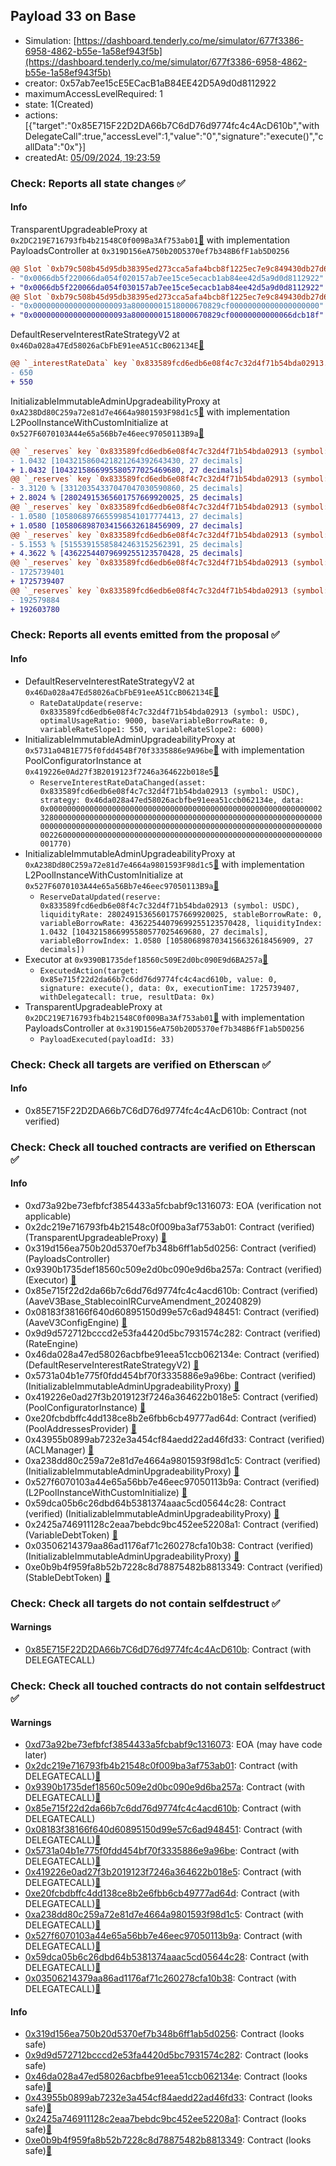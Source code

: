 ## Payload 33 on Base

- Simulation: [https://dashboard.tenderly.co/me/simulator/677f3386-6958-4862-b55e-1a58ef943f5b](https://dashboard.tenderly.co/me/simulator/677f3386-6958-4862-b55e-1a58ef943f5b)
- creator: 0x57ab7ee15cE5ECacB1aB84EE42D5A9d0d8112922
- maximumAccessLevelRequired: 1
- state: 1(Created)
- actions: [{"target":"0x85E715F22D2DA66b7C6dD76d9774fc4c4AcD610b","withDelegateCall":true,"accessLevel":1,"value":"0","signature":"execute()","callData":"0x"}]
- createdAt: [05/09/2024, 19:23:59](https://basescan.org/tx/0x9d30ea51b8098554195518dfa9716830947b51e07342bbdfd1ff19a01a5b25ce)

### Check: Reports all state changes :white_check_mark:

#### Info


TransparentUpgradeableProxy at `0x2DC219E716793fb4b21548C0f009Ba3Af753ab01`[:ghost:](https://github.com/bgd-labs/aave-address-book "GovernanceV3Base.PAYLOADS_CONTROLLER") with implementation PayloadsController at `0x319D156eA750b20D5370ef7b348B6fF1ab5D0256`
```diff
@@ Slot `0xb79c508b45d95db38395ed273cca5afa4bcb8f1225ec7e9c849430db27d6f0fe` @@
- "0x0066db5f220066da054f020157ab7ee15ce5ecacb1ab84ee42d5a9d0d8112922"
+ "0x0066db5f220066da054f030157ab7ee15ce5ecacb1ab84ee42d5a9d0d8112922"
@@ Slot `0xb79c508b45d95db38395ed273cca5afa4bcb8f1225ec7e9c849430db27d6f0ff` @@
- "0x000000000000000000093a80000001518000670829cf00000000000000000000"
+ "0x000000000000000000093a80000001518000670829cf00000000000066dcb18f"
```

DefaultReserveInterestRateStrategyV2 at `0x46Da028a47Ed58026aCbFbE91eeA51CcB062134E`[:ghost:](https://github.com/bgd-labs/aave-address-book "AaveV3Base.ASSETS.WETH.INTEREST_RATE_STRATEGY, AaveV3Base.ASSETS.cbETH.INTEREST_RATE_STRATEGY, AaveV3Base.ASSETS.USDbC.INTEREST_RATE_STRATEGY, AaveV3Base.ASSETS.wstETH.INTEREST_RATE_STRATEGY, AaveV3Base.ASSETS.USDC.INTEREST_RATE_STRATEGY, AaveV3Base.ASSETS.weETH.INTEREST_RATE_STRATEGY")
```diff
@@ `_interestRateData` key `0x833589fcd6edb6e08f4c7c32d4f71b54bda02913.variableRateSlope1` @@
- 650
+ 550
```

InitializableImmutableAdminUpgradeabilityProxy at `0xA238Dd80C259a72e81d7e4664a9801593F98d1c5`[:ghost:](https://github.com/bgd-labs/aave-address-book "AaveV3Base.POOL") with implementation L2PoolInstanceWithCustomInitialize at `0x527F6070103A44e65a56Bb7e46eec97050113B9a`[:ghost:](https://github.com/bgd-labs/aave-address-book "AaveV3Base.POOL_IMPL")
```diff
@@ `_reserves` key `0x833589fcd6edb6e08f4c7c32d4f71b54bda02913 (symbol: USDC).liquidityIndex` @@
- 1.0432 [1043215860421821264392643430, 27 decimals]
+ 1.0432 [1043215866995580577025469680, 27 decimals]
@@ `_reserves` key `0x833589fcd6edb6e08f4c7c32d4f71b54bda02913 (symbol: USDC).currentLiquidityRate` @@
- 3.3120 % [33120354337047047030590860, 25 decimals]
+ 2.8024 % [28024915365601757669920025, 25 decimals]
@@ `_reserves` key `0x833589fcd6edb6e08f4c7c32d4f71b54bda02913 (symbol: USDC).variableBorrowIndex` @@
- 1.0580 [1058068976655998541017774413, 27 decimals]
+ 1.0580 [1058068987034156632618456909, 27 decimals]
@@ `_reserves` key `0x833589fcd6edb6e08f4c7c32d4f71b54bda02913 (symbol: USDC).currentVariableBorrowRate` @@
- 5.1553 % [51553915585842463152562391, 25 decimals]
+ 4.3622 % [43622544079699255123570428, 25 decimals]
@@ `_reserves` key `0x833589fcd6edb6e08f4c7c32d4f71b54bda02913 (symbol: USDC).lastUpdateTimestamp` @@
- 1725739401
+ 1725739407
@@ `_reserves` key `0x833589fcd6edb6e08f4c7c32d4f71b54bda02913 (symbol: USDC).accruedToTreasury` @@
- 192579884
+ 192603780
```


### Check: Reports all events emitted from the proposal :white_check_mark:

#### Info

- DefaultReserveInterestRateStrategyV2 at `0x46Da028a47Ed58026aCbFbE91eeA51CcB062134E`[:ghost:](https://github.com/bgd-labs/aave-address-book "AaveV3Base.ASSETS.WETH.INTEREST_RATE_STRATEGY, AaveV3Base.ASSETS.cbETH.INTEREST_RATE_STRATEGY, AaveV3Base.ASSETS.USDbC.INTEREST_RATE_STRATEGY, AaveV3Base.ASSETS.wstETH.INTEREST_RATE_STRATEGY, AaveV3Base.ASSETS.USDC.INTEREST_RATE_STRATEGY, AaveV3Base.ASSETS.weETH.INTEREST_RATE_STRATEGY")
  - `RateDataUpdate(reserve: 0x833589fcd6edb6e08f4c7c32d4f71b54bda02913 (symbol: USDC), optimalUsageRatio: 9000, baseVariableBorrowRate: 0, variableRateSlope1: 550, variableRateSlope2: 6000)`
- InitializableImmutableAdminUpgradeabilityProxy at `0x5731a04B1E775f0fdd454Bf70f3335886e9A96be`[:ghost:](https://github.com/bgd-labs/aave-address-book "AaveV3Base.POOL_CONFIGURATOR") with implementation PoolConfiguratorInstance at `0x419226e0Ad27f3B2019123f7246a364622b018e5`[:ghost:](https://github.com/bgd-labs/aave-address-book "AaveV3Base.POOL_CONFIGURATOR_IMPL")
  - `ReserveInterestRateDataChanged(asset: 0x833589fcd6edb6e08f4c7c32d4f71b54bda02913 (symbol: USDC), strategy: 0x46da028a47ed58026acbfbe91eea51ccb062134e, data: 0x0000000000000000000000000000000000000000000000000000000000002328000000000000000000000000000000000000000000000000000000000000000000000000000000000000000000000000000000000000000000000000000002260000000000000000000000000000000000000000000000000000000000001770)`
- InitializableImmutableAdminUpgradeabilityProxy at `0xA238Dd80C259a72e81d7e4664a9801593F98d1c5`[:ghost:](https://github.com/bgd-labs/aave-address-book "AaveV3Base.POOL") with implementation L2PoolInstanceWithCustomInitialize at `0x527F6070103A44e65a56Bb7e46eec97050113B9a`[:ghost:](https://github.com/bgd-labs/aave-address-book "AaveV3Base.POOL_IMPL")
  - `ReserveDataUpdated(reserve: 0x833589fcd6edb6e08f4c7c32d4f71b54bda02913 (symbol: USDC), liquidityRate: 28024915365601757669920025, stableBorrowRate: 0, variableBorrowRate: 43622544079699255123570428, liquidityIndex: 1.0432 [1043215866995580577025469680, 27 decimals], variableBorrowIndex: 1.0580 [1058068987034156632618456909, 27 decimals])`
- Executor at `0x9390B1735def18560c509E2d0bc090E9d6BA257a`[:ghost:](https://github.com/bgd-labs/aave-address-book "AaveV3Base.ACL_ADMIN, GovernanceV3Base.EXECUTOR_LVL_1")
  - `ExecutedAction(target: 0x85e715f22d2da66b7c6dd76d9774fc4c4acd610b, value: 0, signature: execute(), data: 0x, executionTime: 1725739407, withDelegatecall: true, resultData: 0x)`
- TransparentUpgradeableProxy at `0x2DC219E716793fb4b21548C0f009Ba3Af753ab01`[:ghost:](https://github.com/bgd-labs/aave-address-book "GovernanceV3Base.PAYLOADS_CONTROLLER") with implementation PayloadsController at `0x319D156eA750b20D5370ef7b348B6fF1ab5D0256`
  - `PayloadExecuted(payloadId: 33)`

### Check: Check all targets are verified on Etherscan :white_check_mark:

#### Info

- 0x85E715F22D2DA66b7C6dD76d9774fc4c4AcD610b: Contract (not verified) 

### Check: Check all touched contracts are verified on Etherscan :white_check_mark:

#### Info

- 0xd73a92be73efbfcf3854433a5fcbabf9c1316073: EOA (verification not applicable)
- 0x2dc219e716793fb4b21548c0f009ba3af753ab01: Contract (verified) (TransparentUpgradeableProxy) [:ghost:](https://github.com/bgd-labs/aave-address-book "GovernanceV3Base.PAYLOADS_CONTROLLER")
- 0x319d156ea750b20d5370ef7b348b6ff1ab5d0256: Contract (verified) (PayloadsController) 
- 0x9390b1735def18560c509e2d0bc090e9d6ba257a: Contract (verified) (Executor) [:ghost:](https://github.com/bgd-labs/aave-address-book "AaveV3Base.ACL_ADMIN, GovernanceV3Base.EXECUTOR_LVL_1")
- 0x85e715f22d2da66b7c6dd76d9774fc4c4acd610b: Contract (verified) (AaveV3Base_StablecoinIRCurveAmendment_20240829) 
- 0x08183f38166f640d60895150d99e57c6ad948451: Contract (verified) (AaveV3ConfigEngine) [:ghost:](https://github.com/bgd-labs/aave-address-book "AaveV3Base.CONFIG_ENGINE")
- 0x9d9d572712bcccd2e53fa4420d5bc7931574c282: Contract (verified) (RateEngine) 
- 0x46da028a47ed58026acbfbe91eea51ccb062134e: Contract (verified) (DefaultReserveInterestRateStrategyV2) [:ghost:](https://github.com/bgd-labs/aave-address-book "AaveV3Base.ASSETS.WETH.INTEREST_RATE_STRATEGY, AaveV3Base.ASSETS.cbETH.INTEREST_RATE_STRATEGY, AaveV3Base.ASSETS.USDbC.INTEREST_RATE_STRATEGY, AaveV3Base.ASSETS.wstETH.INTEREST_RATE_STRATEGY, AaveV3Base.ASSETS.USDC.INTEREST_RATE_STRATEGY, AaveV3Base.ASSETS.weETH.INTEREST_RATE_STRATEGY")
- 0x5731a04b1e775f0fdd454bf70f3335886e9a96be: Contract (verified) (InitializableImmutableAdminUpgradeabilityProxy) [:ghost:](https://github.com/bgd-labs/aave-address-book "AaveV3Base.POOL_CONFIGURATOR")
- 0x419226e0ad27f3b2019123f7246a364622b018e5: Contract (verified) (PoolConfiguratorInstance) [:ghost:](https://github.com/bgd-labs/aave-address-book "AaveV3Base.POOL_CONFIGURATOR_IMPL")
- 0xe20fcbdbffc4dd138ce8b2e6fbb6cb49777ad64d: Contract (verified) (PoolAddressesProvider) [:ghost:](https://github.com/bgd-labs/aave-address-book "AaveV3Base.POOL_ADDRESSES_PROVIDER")
- 0x43955b0899ab7232e3a454cf84aedd22ad46fd33: Contract (verified) (ACLManager) [:ghost:](https://github.com/bgd-labs/aave-address-book "AaveV3Base.ACL_MANAGER")
- 0xa238dd80c259a72e81d7e4664a9801593f98d1c5: Contract (verified) (InitializableImmutableAdminUpgradeabilityProxy) [:ghost:](https://github.com/bgd-labs/aave-address-book "AaveV3Base.POOL")
- 0x527f6070103a44e65a56bb7e46eec97050113b9a: Contract (verified) (L2PoolInstanceWithCustomInitialize) [:ghost:](https://github.com/bgd-labs/aave-address-book "AaveV3Base.POOL_IMPL")
- 0x59dca05b6c26dbd64b5381374aaac5cd05644c28: Contract (verified) (InitializableImmutableAdminUpgradeabilityProxy) [:ghost:](https://github.com/bgd-labs/aave-address-book "AaveV3Base.ASSETS.USDC.V_TOKEN")
- 0x2425a746911128c2eaa7bebdc9bc452ee52208a1: Contract (verified) (VariableDebtToken) [:ghost:](https://github.com/bgd-labs/aave-address-book "AaveV3Base.DEFAULT_VARIABLE_DEBT_TOKEN_IMPL_REV_1")
- 0x03506214379aa86ad1176af71c260278cfa10b38: Contract (verified) (InitializableImmutableAdminUpgradeabilityProxy) [:ghost:](https://github.com/bgd-labs/aave-address-book "AaveV3Base.ASSETS.USDC.S_TOKEN")
- 0xe0b9b4f959fa8b52b7228c8d78875482b8813349: Contract (verified) (StableDebtToken) [:ghost:](https://github.com/bgd-labs/aave-address-book "AaveV3Base.DEFAULT_STABLE_DEBT_TOKEN_IMPL_REV_1")

### Check: Check all targets do not contain selfdestruct :white_check_mark:

#### Warnings

- [0x85E715F22D2DA66b7C6dD76d9774fc4c4AcD610b](https://basescan.org/address/0x85E715F22D2DA66b7C6dD76d9774fc4c4AcD610b): Contract (with DELEGATECALL)

### Check: Check all touched contracts do not contain selfdestruct :white_check_mark:

#### Warnings

- [0xd73a92be73efbfcf3854433a5fcbabf9c1316073](https://basescan.org/address/0xd73a92be73efbfcf3854433a5fcbabf9c1316073): EOA (may have code later)
- [0x2dc219e716793fb4b21548c0f009ba3af753ab01](https://basescan.org/address/0x2dc219e716793fb4b21548c0f009ba3af753ab01): Contract (with DELEGATECALL)[:ghost:](https://github.com/bgd-labs/aave-address-book "GovernanceV3Base.PAYLOADS_CONTROLLER")
- [0x9390b1735def18560c509e2d0bc090e9d6ba257a](https://basescan.org/address/0x9390b1735def18560c509e2d0bc090e9d6ba257a): Contract (with DELEGATECALL)[:ghost:](https://github.com/bgd-labs/aave-address-book "AaveV3Base.ACL_ADMIN, GovernanceV3Base.EXECUTOR_LVL_1")
- [0x85e715f22d2da66b7c6dd76d9774fc4c4acd610b](https://basescan.org/address/0x85e715f22d2da66b7c6dd76d9774fc4c4acd610b): Contract (with DELEGATECALL)
- [0x08183f38166f640d60895150d99e57c6ad948451](https://basescan.org/address/0x08183f38166f640d60895150d99e57c6ad948451): Contract (with DELEGATECALL)[:ghost:](https://github.com/bgd-labs/aave-address-book "AaveV3Base.CONFIG_ENGINE")
- [0x5731a04b1e775f0fdd454bf70f3335886e9a96be](https://basescan.org/address/0x5731a04b1e775f0fdd454bf70f3335886e9a96be): Contract (with DELEGATECALL)[:ghost:](https://github.com/bgd-labs/aave-address-book "AaveV3Base.POOL_CONFIGURATOR")
- [0x419226e0ad27f3b2019123f7246a364622b018e5](https://basescan.org/address/0x419226e0ad27f3b2019123f7246a364622b018e5): Contract (with DELEGATECALL)[:ghost:](https://github.com/bgd-labs/aave-address-book "AaveV3Base.POOL_CONFIGURATOR_IMPL")
- [0xe20fcbdbffc4dd138ce8b2e6fbb6cb49777ad64d](https://basescan.org/address/0xe20fcbdbffc4dd138ce8b2e6fbb6cb49777ad64d): Contract (with DELEGATECALL)[:ghost:](https://github.com/bgd-labs/aave-address-book "AaveV3Base.POOL_ADDRESSES_PROVIDER")
- [0xa238dd80c259a72e81d7e4664a9801593f98d1c5](https://basescan.org/address/0xa238dd80c259a72e81d7e4664a9801593f98d1c5): Contract (with DELEGATECALL)[:ghost:](https://github.com/bgd-labs/aave-address-book "AaveV3Base.POOL")
- [0x527f6070103a44e65a56bb7e46eec97050113b9a](https://basescan.org/address/0x527f6070103a44e65a56bb7e46eec97050113b9a): Contract (with DELEGATECALL)[:ghost:](https://github.com/bgd-labs/aave-address-book "AaveV3Base.POOL_IMPL")
- [0x59dca05b6c26dbd64b5381374aaac5cd05644c28](https://basescan.org/address/0x59dca05b6c26dbd64b5381374aaac5cd05644c28): Contract (with DELEGATECALL)[:ghost:](https://github.com/bgd-labs/aave-address-book "AaveV3Base.ASSETS.USDC.V_TOKEN")
- [0x03506214379aa86ad1176af71c260278cfa10b38](https://basescan.org/address/0x03506214379aa86ad1176af71c260278cfa10b38): Contract (with DELEGATECALL)[:ghost:](https://github.com/bgd-labs/aave-address-book "AaveV3Base.ASSETS.USDC.S_TOKEN")

#### Info

- [0x319d156ea750b20d5370ef7b348b6ff1ab5d0256](https://basescan.org/address/0x319d156ea750b20d5370ef7b348b6ff1ab5d0256): Contract (looks safe)
- [0x9d9d572712bcccd2e53fa4420d5bc7931574c282](https://basescan.org/address/0x9d9d572712bcccd2e53fa4420d5bc7931574c282): Contract (looks safe)
- [0x46da028a47ed58026acbfbe91eea51ccb062134e](https://basescan.org/address/0x46da028a47ed58026acbfbe91eea51ccb062134e): Contract (looks safe)[:ghost:](https://github.com/bgd-labs/aave-address-book "AaveV3Base.ASSETS.WETH.INTEREST_RATE_STRATEGY, AaveV3Base.ASSETS.cbETH.INTEREST_RATE_STRATEGY, AaveV3Base.ASSETS.USDbC.INTEREST_RATE_STRATEGY, AaveV3Base.ASSETS.wstETH.INTEREST_RATE_STRATEGY, AaveV3Base.ASSETS.USDC.INTEREST_RATE_STRATEGY, AaveV3Base.ASSETS.weETH.INTEREST_RATE_STRATEGY")
- [0x43955b0899ab7232e3a454cf84aedd22ad46fd33](https://basescan.org/address/0x43955b0899ab7232e3a454cf84aedd22ad46fd33): Contract (looks safe)[:ghost:](https://github.com/bgd-labs/aave-address-book "AaveV3Base.ACL_MANAGER")
- [0x2425a746911128c2eaa7bebdc9bc452ee52208a1](https://basescan.org/address/0x2425a746911128c2eaa7bebdc9bc452ee52208a1): Contract (looks safe)[:ghost:](https://github.com/bgd-labs/aave-address-book "AaveV3Base.DEFAULT_VARIABLE_DEBT_TOKEN_IMPL_REV_1")
- [0xe0b9b4f959fa8b52b7228c8d78875482b8813349](https://basescan.org/address/0xe0b9b4f959fa8b52b7228c8d78875482b8813349): Contract (looks safe)[:ghost:](https://github.com/bgd-labs/aave-address-book "AaveV3Base.DEFAULT_STABLE_DEBT_TOKEN_IMPL_REV_1")

